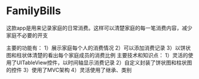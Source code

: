 # FamilyBills
这款app是用来记录家庭的日常消费。这样可以清楚家庭的每一笔消费内容，减少家庭不必要的开支

主要的功能有：
1）展示家庭每个人的消费情况
2）可以添加消费记录
3）以饼状图和柱状体清楚的看出每个家庭成员的消费比例
主要技术和知识点：
1）灵活的使用了UITableView控件，以时间轴显示消费记录
2）自定义封装了饼状图和柱状图的控件
3）使用了MVC架构
4）灵活使用了继承、类别

